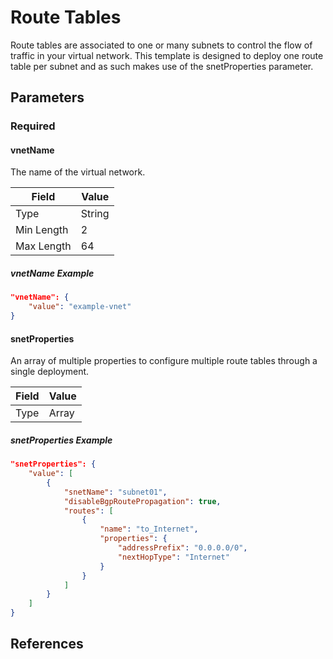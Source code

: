# Route Tables

Route tables are associated to one or many subnets to control the flow of traffic in your virtual network. This template is designed to deploy one route table per subnet and as such makes use of the snetProperties parameter.

## Parameters

### Required

#### vnetName

The name of the virtual network.

| Field | Value  |
| ----- | -----  |
| Type  | String |
| Min Length | 2  |
| Max Length | 64 |

##### vnetName Example

```json
"vnetName": {
    "value": "example-vnet"
}
```

#### snetProperties

An array of multiple properties to configure multiple route tables through a single deployment.

| Field | Value  |
| ----- | -----  |
| Type  | Array |

##### snetProperties Example

```json
"snetProperties": {
    "value": [
        {
            "snetName": "subnet01",
            "disableBgpRoutePropagation": true,
            "routes": [
                {
                    "name": "to_Internet",
                    "properties": {
                        "addressPrefix": "0.0.0.0/0",
                        "nextHopType": "Internet"
                    }
                }
            ]
        }
    ]
}
```

## References
